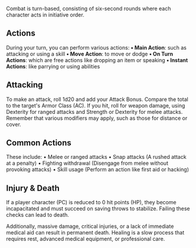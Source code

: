 Combat is turn-based, consisting of six-second rounds where each character acts in initiative order.

## Actions
During your turn, you can perform various actions:
**• Main Action**: such as attacking or using a skill
**• Move Action**: to move or dodge
**• On Turn Actions**: which are free actions like dropping an item or speaking
**• Instant Actions**: like parrying or using abilities

## Attacking
To make an attack, roll 1d20 and add your Attack Bonus. Compare the total to the target's Armor Class (AC). If you hit, roll for weapon damage, using Dexterity for ranged attacks and Strength or Dexterity for melee attacks. Remember that various modifiers may apply, such as those for distance or cover.

## Common Actions
These include:
• Melee or ranged attacks
• Snap attacks (A rushed attack at a penalty)
• Fighting withdrawal (Disengage from melee without provoking attacks)
• Skill usage (Perform an action like first aid or hacking)

## Injury & Death
If a player character (PC) is reduced to 0 hit points (HP), they become incapacitated and must succeed on saving throws to stabilize. Failing these checks can lead to death. 

Additionally, massive damage, critical injuries, or a lack of immediate medical aid can result in permanent death. Healing is a slow process that requires rest, advanced medical equipment, or professional care.